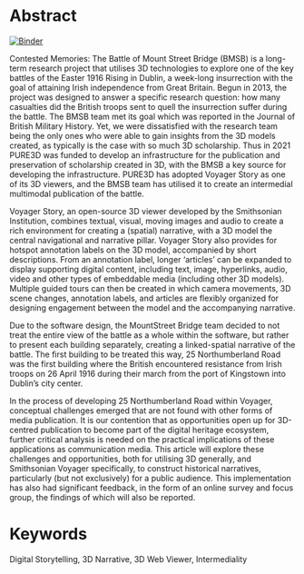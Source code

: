 # Abstract

[![Binder](https://mybinder.org/badge_logo.svg)](https://mybinder.org/v2/gh/jdh-observer/52s3BFHa5Miy/main?filepath=skim-article.ipynb)

Contested Memories: The Battle of Mount Street Bridge (BMSB) is a long-term research project that utilises 3D technologies to explore one of the key battles of the Easter 1916 Rising in Dublin, a week-long insurrection with the goal of attaining Irish independence from Great Britain. Begun in 2013, the project was designed to answer a specific research question: how many casualties did the British troops sent to quell the insurrection suffer during the battle. The BMSB team met its goal which was reported in the Journal of British Military History. Yet, we were dissatisfied with the research team being the only ones who were able to gain insights from the 3D models created, as typically is the case with so much 3D scholarship. Thus in 2021 PURE3D was funded to develop an infrastructure for the publication and preservation of scholarship created in 3D, with the BMSB a key source for developing the infrastructure. PURE3D has adopted Voyager Story as one of its 3D viewers, and the BMSB team has utilised it to create an intermedial multimodal publication of the battle. 

Voyager Story, an open-source 3D viewer developed by the Smithsonian Institution, combines textual, visual, moving images and audio to create a rich environment for creating a (spatial) narrative, with a 3D model the central navigational and narrative pillar. Voyager Story also provides for hotspot annotation labels on the 3D model, accompanied by short descriptions. From an annotation label, longer ‘articles’ can be expanded to display supporting digital content, including text, image, hyperlinks, audio, video and other types of embeddable media (including other 3D models). Multiple guided tours can then be created in which camera movements, 3D scene changes, annotation labels, and articles are flexibly organized for designing engagement between the model and the accompanying narrative. 

Due to the software design, the MountStreet Bridge team decided to not treat the entire view of the battle as a whole within the software, but rather to present each building separately, creating a linked-spatial narrative of the battle. The first building to be treated this way, 25 Northumberland Road was the first building where the British encountered resistance from Irish troops on 26 April 1916 during their march from the port of Kingstown into Dublin’s city center. 

In the process of developing 25 Northumberland Road within Voyager, conceptual challenges emerged that are not found with other forms of media publication. It is our contention that as opportunities open up for 3D-centred publication to become part of the digital heritage ecosystem, further critical analysis is needed on the practical implications of these applications as communication media. This article will explore these challenges and opportunities, both for utilising 3D generally, and Smithsonian Voyager specifically, to construct historical narratives, particularly (but not exclusively) for a public audience. This implementation has also had significant feedback, in the form of an online survey and focus group, the findings of which will also be reported. 

# Keywords
Digital Storytelling, 3D Narrative, 3D Web Viewer, Intermediality
